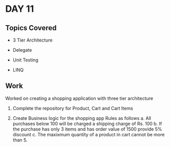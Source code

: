 # DAY 11

## Topics Covered

* 3 Tier Architecture

* Delegate

* Unit Testing

* LINQ

## Work

Worked on creating a shopping application with three tier architecture

1. Complete the repository for Product, Cart and Cart Items
 
2. Create Business logic for the shopping app
   Rules as follows
   a. All purchases below 100 will be charged a shipping charge of Rs. 100 
   b. If the purchase has only 3 items and has order value of 1500 provide 5% discount
   c. The maxixmum quantity of a product in cart cannot be more than 5.